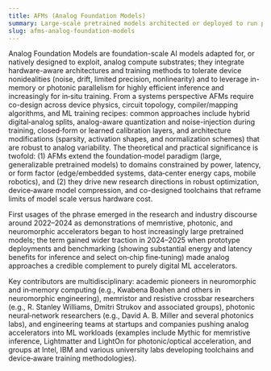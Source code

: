 ```yaml
---
title: AFMs (Analog Foundation Models)
summary: Large-scale pretrained models architected or deployed to run primarily on analog computation substrates (e.g., memristive crossbars, photonic processors, or neuromorphic circuits) to exploit orders-of-magnitude improvements in energy and latency compared with conventional digital accelerators.
slug: afms-analog-foundation-models
---
```


Analog Foundation Models are foundation-scale AI models adapted for, or natively designed to exploit, analog compute substrates; they integrate hardware-aware architectures and training methods to tolerate device nonidealities (noise, drift, limited precision, nonlinearity) and to leverage in-memory or photonic parallelism for highly efficient inference and increasingly for in‑situ training. From a systems perspective AFMs require co-design across device physics, circuit topology, compiler/mapping algorithms, and ML training recipes: common approaches include hybrid digital‑analog splits, analog-aware quantization and noise-injection during training, closed‑form or learned calibration layers, and architecture modifications (sparsity, activation shapes, and normalization schemes) that are robust to analog variability. The theoretical and practical significance is twofold: (1) AFMs extend the foundation‑model paradigm (large, generalizable pretrained models) to domains constrained by power, latency, or form factor (edge/embedded systems, data‑center energy caps, mobile robotics), and (2) they drive new research directions in robust optimization, device‑aware model compression, and co-designed toolchains that reframe limits of model scale versus hardware cost.

First usages of the phrase emerged in the research and industry discourse around 2022–2024 as demonstrations of memristive, photonic, and neuromorphic accelerators began to host increasingly large pretrained models; the term gained wider traction in 2024–2025 when prototype deployments and benchmarking (showing substantial energy and latency benefits for inference and select on‑chip fine‑tuning) made analog approaches a credible complement to purely digital ML accelerators.

Key contributors are multidisciplinary: academic pioneers in neuromorphic and in‑memory computing (e.g., Kwabena Boahen and others in neuromorphic engineering), memristor and resistive crossbar researchers (e.g., R. Stanley Williams, Dmitri Strukov and associated groups), photonic neural‑network researchers (e.g., David A. B. Miller and several photonics labs), and engineering teams at startups and companies pushing analog accelerators into ML workloads (examples include Mythic for memristive inference, Lightmatter and LightOn for photonic/optical acceleration, and groups at Intel, IBM and various university labs developing toolchains and device‑aware training methodologies).